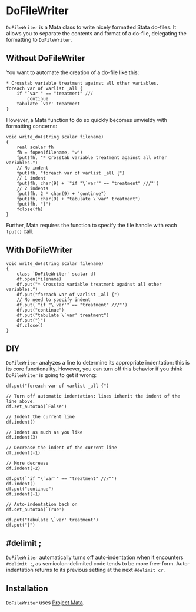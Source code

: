 DoFileWriter
============

`DoFileWriter` is a Mata class to write nicely formatted Stata do-files. It allows you to separate the contents and format of a do-file, delegating the formatting to `DoFileWriter`.

Without DoFileWriter
--------------------

You want to automate the creation of a do-file like this:

```
* Crosstab variable treatment against all other variables.
foreach var of varlist _all {
	if "`var'" == "treatment" ///
		continue
	tabulate `var' treatment
}
```

However, a Mata function to do so quickly becomes unwieldy with formatting concerns:

```
void write_do(string scalar filename)
{
	real scalar fh
	fh = fopen(filename, "w")
	fput(fh, "* Crosstab variable treatment against all other variables.")
	// No indent
	fput(fh, "foreach var of varlist _all {")
	// 1 indent
	fput(fh, char(9) + `"if "\`var'" == "treatment" ///"')
	// 2 indents
	fput(fh, 2 * char(9) + "continue")
	fput(fh, char(9) + "tabulate \`var' treatment")
	fput(fh, "}")
	fclose(fh)
}
```

Further, Mata requires the function to specify the file handle with each `fput()` call.

With DoFileWriter
-----------------

```
void write_do(string scalar filename)
{
	class `DoFileWriter' scalar df
	df.open(filename)
	df.put("* Crosstab variable treatment against all other variables.")
	df.put("foreach var of varlist _all {")
	// No need to specify indent
	df.put(`"if "\`var'" == "treatment" ///"')
	df.put("continue")
	df.put("tabulate \`var' treatment")
	df.put("}")
	df.close()
}
```

DIY
---

`DoFileWriter` analyzes a line to determine its appropriate indentation: this is its core functionality. However, you can turn off this behavior if you think `DoFileWriter` is going to get it wrong:

```
df.put("foreach var of varlist _all {")

// Turn off automatic indentation: lines inherit the indent of the line above.
df.set_autotab(`False')

// Indent the current line
df.indent()

// Indent as much as you like
df.indent(3)

// Decrease the indent of the current line
df.indent(-1)

// More decrease
df.indent(-2)

df.put(`"if "\`var'" == "treatment" ///"')
df.indent()
df.put("continue")
df.indent(-1)

// Auto-indentation back on
df.set_autotab(`True')

df.put("tabulate \`var' treatment")
df.put("}")
```

#delimit ;
----------

`DoFileWriter` automatically turns off auto-indentation when it encounters `#delimit ;`, as semicolon-delimited code tends to be more free-form. Auto-indentation returns to its previous setting at the next `#delimit cr`.

Installation
------------

`DoFileWriter` uses [Project Mata](https://github.com/PovertyAction/project-mata).
